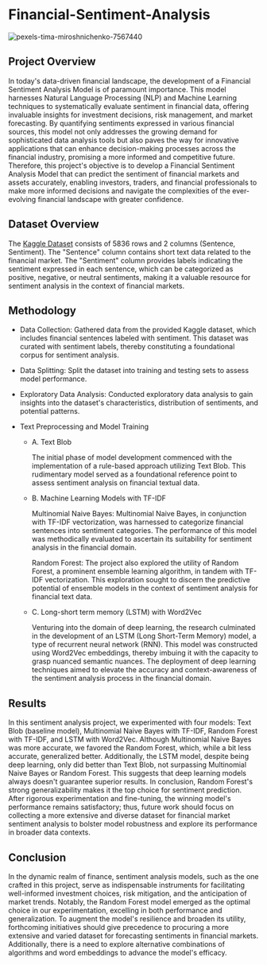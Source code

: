 # Financial-Sentiment-Analysis

![pexels-tima-miroshnichenko-7567440](https://github.com/aswinram1997/Financial-Sentiment-Analysis/assets/102771069/7bf23dd1-acdf-4fc5-8324-3876ae7dd7c1)

## Project Overview
In today's data-driven financial landscape, the development of a Financial Sentiment Analysis Model is of paramount importance. This model harnesses Natural Language Processing (NLP) and Machine Learning techniques to systematically evaluate sentiment in financial data, offering invaluable insights for investment decisions, risk management, and market forecasting. By quantifying sentiments expressed in various financial sources, this model not only addresses the growing demand for sophisticated data analysis tools but also paves the way for innovative applications that can enhance decision-making processes across the financial industry, promising a more informed and competitive future. Therefore, this project's objective is to develop a Financial Sentiment Analysis Model that can predict the sentiment of financial markets and assets accurately, enabling investors, traders, and financial professionals to make more informed decisions and navigate the complexities of the ever-evolving financial landscape with greater confidence.

## Dataset Overview
The [Kaggle Dataset](<https://www.kaggle.com/datasets/sbhatti/financial-sentiment-analysis>) consists of 5836 rows and 2 columns (Sentence, Sentiment). The "Sentence" column contains short text data related to the financial market. The "Sentiment" column provides labels indicating the sentiment expressed in each sentence, which can be categorized as positive, negative, or neutral sentiments, making it a valuable resource for sentiment analysis in the context of financial markets.

## Methodology
- Data Collection: Gathered data from the provided Kaggle dataset, which includes financial sentences labeled with sentiment. This dataset was curated with sentiment labels, thereby constituting a foundational corpus for sentiment analysis.

- Data Splitting: Split the dataset into training and testing sets to assess model performance.

- Exploratory Data Analysis: Conducted exploratory data analysis to gain insights into the dataset's characteristics, distribution of sentiments, and potential patterns.

- Text Preprocessing and Model Training
    - A. Text Blob
    
        The initial phase of model development commenced with the implementation of a rule-based approach utilizing Text Blob. This rudimentary model served as a foundational reference point to assess sentiment analysis on financial textual data.
    
    - B. Machine Learning Models with TF-IDF
         
         Multinomial Naive Bayes: Multinomial Naive Bayes, in conjunction with TF-IDF vectorization, was harnessed to categorize financial sentences into sentiment categories. The performance of this model was methodically evaluated to ascertain its suitability for sentiment analysis in the financial domain.
         
         Random Forest: The project also explored the utility of Random Forest, a prominent ensemble learning algorithm, in tandem with TF-IDF vectorization. This exploration sought to discern the predictive potential of ensemble models in the context of sentiment analysis for financial text data.

    - C. Long-short term memory (LSTM) with Word2Vec
    
        Venturing into the domain of deep learning, the research culminated in the development of an LSTM (Long Short-Term Memory) model, a type of recurrent neural network (RNN). This model was constructed using Word2Vec embeddings, thereby imbuing it with the capacity to grasp nuanced semantic nuances. The deployment of deep learning techniques aimed to elevate the accuracy and context-awareness of the sentiment analysis process in the financial domain.

## Results
In this sentiment analysis project, we experimented with four models: Text Blob (baseline model), Multinomial Naive Bayes with TF-IDF, Random Forest with TF-IDF, and LSTM with Word2Vec. Although Multinomial Naive Bayes was more accurate, we favored the Random Forest, which, while a bit less accurate, generalized better. Additionally, the LSTM model, despite being deep learning, only did better than Text Blob, not surpassing Multinomial Naive Bayes or Random Forest. This suggests that deep learning models always doesn't guarantee superior results. In conclusion, Random Forest's strong generalizability makes it the top choice for sentiment prediction. After rigorous experimentation and fine-tuning, the winning model's performance remains satisfactory; thus, future work should focus on collecting a more extensive and diverse dataset for financial market sentiment analysis to bolster model robustness and explore its performance in broader data contexts.

## Conclusion
In the dynamic realm of finance, sentiment analysis models, such as the one crafted in this project, serve as indispensable instruments for facilitating well-informed investment choices, risk mitigation, and the anticipation of market trends. Notably, the Random Forest model emerged as the optimal choice in our experimentation, excelling in both performance and generalization. To augment the model's resilience and broaden its utility, forthcoming initiatives should give precedence to procuring a more extensive and varied dataset for forecasting sentiments in financial markets. Additionally, there is a need to explore alternative combinations of algorithms and word embeddings to advance the model's efficacy.


